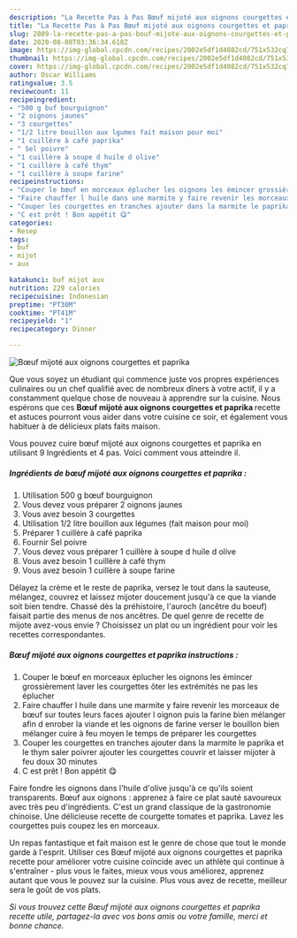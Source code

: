 ```yaml
---
description: "La Recette Pas à Pas Bœuf mijoté aux oignons courgettes et paprika"
title: "La Recette Pas à Pas Bœuf mijoté aux oignons courgettes et paprika"
slug: 2809-la-recette-pas-a-pas-bouf-mijote-aux-oignons-courgettes-et-paprika
date: 2020-08-08T03:36:34.618Z
image: https://img-global.cpcdn.com/recipes/2002e5df1d4082cd/751x532cq70/boeuf-mijote-aux-oignons-courgettes-et-paprika-photo-principale-de-la-recette.jpg
thumbnail: https://img-global.cpcdn.com/recipes/2002e5df1d4082cd/751x532cq70/boeuf-mijote-aux-oignons-courgettes-et-paprika-photo-principale-de-la-recette.jpg
cover: https://img-global.cpcdn.com/recipes/2002e5df1d4082cd/751x532cq70/boeuf-mijote-aux-oignons-courgettes-et-paprika-photo-principale-de-la-recette.jpg
author: Oscar Williams
ratingvalue: 3.5
reviewcount: 11
recipeingredient:
- "500 g buf bourguignon"
- "2 oignons jaunes"
- "3 courgettes"
- "1/2 litre bouillon aux lgumes fait maison pour moi"
- "1 cuillère à café paprika"
- " Sel poivre"
- "1 cuillère à soupe d huile d olive"
- "1 cuillère à café thym"
- "1 cuillère à soupe farine"
recipeinstructions:
- "Couper le bœuf en morceaux éplucher les oignons les émincer grossièrement laver les courgettes ôter les extrémités ne pas les éplucher"
- "Faire chauffer l huile dans une marmite y faire revenir les morceaux de bœuf sur toutes leurs faces ajouter l oignon puis la farine bien mélanger afin d enrober la viande et les oignons de farine verser le bouillon bien mélanger cuire à feu moyen le temps de préparer les courgettes"
- "Couper les courgettes en tranches ajouter dans la marmite le paprika et le thym saler poivrer ajouter les courgettes couvrir et laisser mijoter à feu doux 30 minutes"
- "C est prêt ! Bon appétit 😋"
categories:
- Resep
tags:
- buf
- mijot
- aux

katakunci: buf mijot aux 
nutrition: 229 calories
recipecuisine: Indonesian
preptime: "PT30M"
cooktime: "PT41M"
recipeyield: "1"
recipecategory: Dinner

---
```



![Bœuf mijoté aux oignons courgettes et paprika](https://img-global.cpcdn.com/recipes/2002e5df1d4082cd/751x532cq70/boeuf-mijote-aux-oignons-courgettes-et-paprika-photo-principale-de-la-recette.jpg)

Que vous soyez un étudiant qui commence juste vos propres expériences culinaires ou un chef qualifié avec de nombreux dîners à votre actif, il y a constamment quelque chose de nouveau à apprendre sur la cuisine. Nous espérons que ces <strong> Bœuf mijoté aux oignons courgettes et paprika </strong> recette et astuces pourront vous aider dans votre cuisine ce soir, et également vous habituer à de délicieux plats faits maison.

<!--inarticleads1-->

Vous pouvez cuire bœuf mijoté aux oignons courgettes et paprika en utilisant 9 Ingrédients et 4 pas. Voici comment vous atteindre il.

##### Ingrédients de bœuf mijoté aux oignons courgettes et paprika :

1. Utilisation 500 g bœuf bourguignon
1. Vous devez vous préparer 2 oignons jaunes
1. Vous avez besoin 3 courgettes
1. Utilisation 1/2 litre bouillon aux légumes (fait maison pour moi)
1. Préparer 1 cuillère à café paprika
1. Fournir  Sel poivre
1. Vous devez vous préparer 1 cuillère à soupe d huile d olive
1. Vous avez besoin 1 cuillère à café thym
1. Vous avez besoin 1 cuillère à soupe farine


Délayez la crème et le reste de paprika, versez le tout dans la sauteuse, mélangez, couvrez et laissez mijoter doucement jusqu&#39;à ce que la viande soit bien tendre. Chassé dès la préhistoire, l&#39;auroch (ancêtre du boeuf) faisait partie des menus de nos ancêtres. De quel genre de recette de mijote avez-vous envie ? Choisissez un plat ou un ingrédient pour voir les recettes correspondantes. 

<!--inarticleads2-->

##### Bœuf mijoté aux oignons courgettes et paprika instructions :

1. Couper le bœuf en morceaux éplucher les oignons les émincer grossièrement laver les courgettes ôter les extrémités ne pas les éplucher
1. Faire chauffer l huile dans une marmite y faire revenir les morceaux de bœuf sur toutes leurs faces ajouter l oignon puis la farine bien mélanger afin d enrober la viande et les oignons de farine verser le bouillon bien mélanger cuire à feu moyen le temps de préparer les courgettes
1. Couper les courgettes en tranches ajouter dans la marmite le paprika et le thym saler poivrer ajouter les courgettes couvrir et laisser mijoter à feu doux 30 minutes
1. C est prêt ! Bon appétit 😋


Faire fondre les oignons dans l&#39;huile d&#39;olive jusqu&#39;à ce qu&#39;ils soient transparents. Bœuf aux oignons : apprenez à faire ce plat sauté savoureux avec très peu d&#39;ingrédients. C&#39;est un grand classique de la gastronomie chinoise. Une délicieuse recette de courgette tomates et paprika. Lavez les courgettes puis coupez les en morceaux. 

<!--inarticleads1-->

<p>
Un repas fantastique et fait maison est le genre de chose que tout le monde garde à l'esprit. Utiliser ces Bœuf mijoté aux oignons courgettes et paprika recette pour améliorer votre cuisine coïncide avec un athlète qui continue à s'entraîner - plus vous le faites, mieux vous vous améliorez, apprenez autant que vous le pouvez sur la cuisine. Plus vous avez de recette, meilleur sera le goût de vos plats.
</p>

<p>
<i>Si vous trouvez cette Bœuf mijoté aux oignons courgettes et paprika recette utile, partagez-la avec vos bons amis ou votre famille, merci et bonne chance.</i>
</p>
